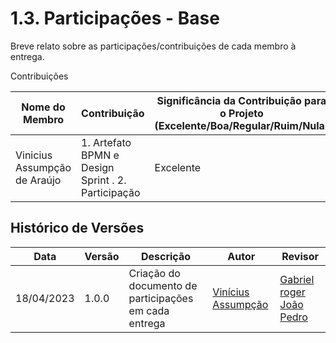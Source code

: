 # 1.3. Participações - Base

Breve relato sobre as participações/contribuições de cada membro à entrega. 


Contribuições

|Nome do Membro | Contribuição | Significância da Contribuição para o Projeto (Excelente/Boa/Regular/Ruim/Nula) |
| -- | -- | -- |
| Vinicius Assumpção de Araújo |  1. Artefato BPMN e Design Sprint . 2. Participação  | Excelente |



## Histórico de Versões

|    Data    | Versão |            Descrição           |       Autor     |    Revisor    |
|  --------  |  ----  |            ----------          | --------------- |    -------    |
| 18/04/2023 |  1.0.0 |  Criação do documento de participações em cada entrega    |   [Vinícius Assumpção](https://github.com/viniman27)| [Gabriel roger]()   [João Pedro]()|


